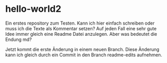 # hello-world2
Ein erstes repository zum Testen.
Kann ich hier einfach schreiben oder muss ich die Texte als Kommentar setzen?
Auf jeden Fall eine sehr gute Idee immer gleich eine Readme Datei anzulegen.
Aber was bedeutet die Endung md?

Jetzt kommt die erste Änderung in einem neuen Branch. Diese Änderung kann ich gleich durch ein Commit in den Branch readme-edits aufnehmen.
